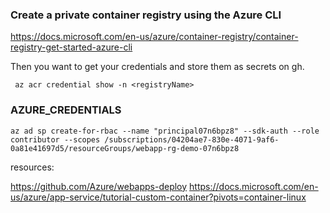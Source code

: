 ### Create a private container registry using the Azure CLI

https://docs.microsoft.com/en-us/azure/container-registry/container-registry-get-started-azure-cli

Then you want to get your credentials and store them as secrets on gh. 

```
 az acr credential show -n <registryName> 
```

### AZURE_CREDENTIALS
```
az ad sp create-for-rbac --name "principal07n6bpz8" --sdk-auth --role contributor --scopes /subscriptions/04204ae7-830e-4071-9af6-0a81e41697d5/resourceGroups/webapp-rg-demo-07n6bpz8
```


resources: 

https://github.com/Azure/webapps-deploy
https://docs.microsoft.com/en-us/azure/app-service/tutorial-custom-container?pivots=container-linux